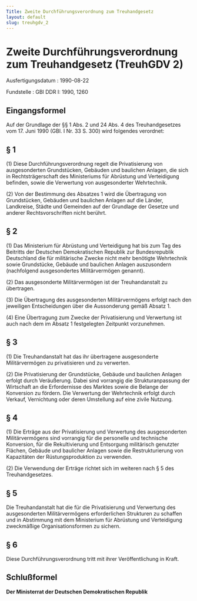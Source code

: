 ```yaml
---
Title: Zweite Durchführungsverordnung zum Treuhandgesetz
layout: default
slug: treuhgdv_2
---
```


# Zweite Durchführungsverordnung zum Treuhandgesetz (TreuhGDV 2)

Ausfertigungsdatum
:   1990-08-22

Fundstelle
:   GBl DDR I: 1990, 1260



## Eingangsformel

Auf der Grundlage der §§ 1 Abs. 2 und 24 Abs. 4 des Treuhandgesetzes
vom 17. Juni 1990 (GBl. I Nr. 33 S. 300) wird folgendes verordnet:


## § 1

(1) Diese Durchführungsverordnung regelt die Privatisierung von
ausgesonderten Grundstücken, Gebäuden und baulichen Anlagen, die sich
in Rechtsträgerschaft des Ministeriums für Abrüstung und Verteidigung
befinden, sowie die Verwertung von ausgesonderter Wehrtechnik.

(2) Von der Bestimmung des Absatzes 1 wird die Übertragung von
Grundstücken, Gebäuden und baulichen Anlagen auf die Länder,
Landkreise, Städte und Gemeinden auf der Grundlage der Gesetze und
anderer Rechtsvorschriften nicht berührt.


## § 2

(1) Das Ministerium für Abrüstung und Verteidigung hat bis zum Tag des
Beitritts der Deutschen Demokratischen Republik zur Bundesrepublik
Deutschland die für militärische Zwecke nicht mehr benötigte
Wehrtechnik sowie Grundstücke, Gebäude und baulichen Anlagen
auszusondern (nachfolgend ausgesondertes Militärvermögen genannt).

(2) Das ausgesonderte Militärvermögen ist der Treuhandanstalt zu
übertragen.

(3) Die Übertragung des ausgesonderten Militärvermögens erfolgt nach
den jeweiligen Entscheidungen über die Aussonderung gemäß Absatz 1.

(4) Eine Übertragung zum Zwecke der Privatisierung und Verwertung ist
auch nach dem im Absatz 1 festgelegten Zeitpunkt vorzunehmen.


## § 3

(1) Die Treuhandanstalt hat das ihr übertragene ausgesonderte
Militärvermögen zu privatisieren und zu verwerten.

(2) Die Privatisierung der Grundstücke, Gebäude und baulichen Anlagen
erfolgt durch Veräußerung. Dabei sind vorrangig die Strukturanpassung
der Wirtschaft an die Erfordernisse des Marktes sowie die Belange der
Konversion zu fördern. Die Verwertung der Wehrtechnik erfolgt durch
Verkauf, Vernichtung oder deren Umstellung auf eine zivile Nutzung.


## § 4

(1) Die Erträge aus der Privatisierung und Verwertung des
ausgesonderten Militärvermögens sind vorrangig für die personelle und
technische Konversion, für die Rekultivierung und Entsorgung
militärisch genutzter Flächen, Gebäude und baulicher Anlagen sowie die
Restrukturierung von Kapazitäten der Rüstungsproduktion zu verwenden.

(2) Die Verwendung der Erträge richtet sich im weiteren nach § 5 des
Treuhandgesetzes.


## § 5

Die Treuhandanstalt hat die für die Privatisierung und Verwertung des
ausgesonderten Militärvermögens erforderlichen Strukturen zu schaffen
und in Abstimmung mit dem Ministerium für Abrüstung und Verteidigung
zweckmäßige Organisationsformen zu sichern.


## § 6

Diese Durchführungsverordnung tritt mit ihrer Veröffentlichung in
Kraft.


## Schlußformel

**Der Ministerrat der Deutschen Demokratischen Republik**

